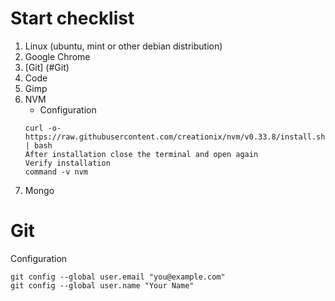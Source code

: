 # Start checklist

1. Linux (ubuntu, mint or other debian distribution)
2. Google Chrome
3. [Git] (#Git)
4. Code
5. Gimp
6. NVM
    * Configuration
    ```
    curl -o- https://raw.githubusercontent.com/creationix/nvm/v0.33.8/install.sh | bash
    After installation close the terminal and open again
    Verify installation
    command -v nvm

    ```
7. Mongo

# Git

 Configuration

```
git config --global user.email "you@example.com"
git config --global user.name "Your Name"
```